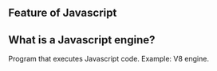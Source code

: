 ## Feature of Javascript

## What is a Javascript engine?

Program that executes Javascript code. Example: V8 engine.
